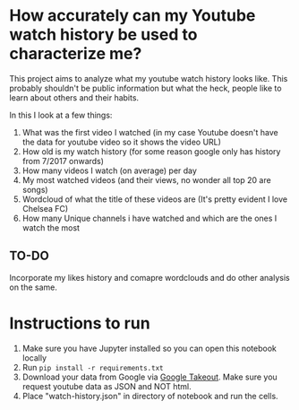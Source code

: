 # How accurately can my Youtube watch history be used to characterize me?

This project aims to analyze what my youtube watch history looks like. This probably shouldn't be public information but what the heck, people like to learn about others and their habits.

In this I look at a few things:
1. What was the first video I watched (in my case Youtube doesn't have the data for youtube video so it shows the video URL)
2. How old is my watch history (for some reason google only has history from 7/2017 onwards)
3. How many videos I watch (on average) per day
4. My most watched videos (and their views, no wonder all top 20 are songs)
5. Wordcloud of what the title of these videos are (It's pretty evident I love Chelsea FC)
6. How many Unique channels i have watched and which are the ones I watch the most

## TO-DO
Incorporate my likes history and comapre wordclouds and do other analysis on the same.

# Instructions to run
1. Make sure you have Jupyter installed so you can open this notebook locally
2. Run `pip install -r requirements.txt`
3. Download your data from Google via [Google Takeout](https://takeout.google.com/). Make sure you request youtube data as JSON and NOT html.
4. Place "watch-history.json" in directory of notebook and run the cells.
